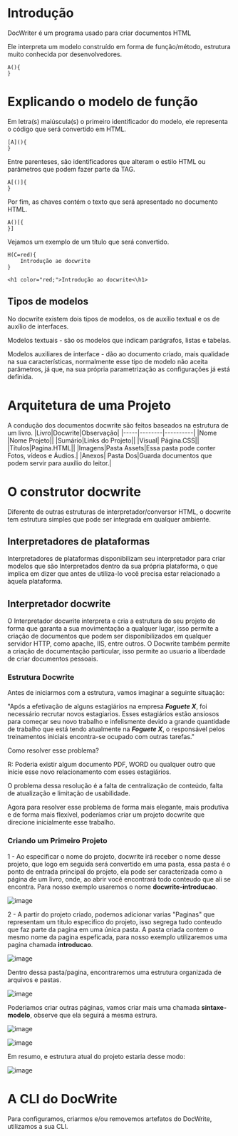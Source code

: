 # Introdução

DocWriter é um programa usado para criar documentos HTML

Ele interpreta um modelo construído em forma de função/método, estrutura muito conhecida por desenvolvedores.
```
A(){
}
```
# Explicando o modelo de função
Em letra(s) maiúscula(s) o primeiro identificador do modelo, ele representa o código que será convertido em HTML. 
```
[A](){
}
```
Entre parenteses, são identificadores que alteram o estilo HTML ou parâmetros que podem fazer parte da TAG.

```
A[()]{
}
```
Por fim, as chaves contém o texto que será apresentado no documento HTML.
```
A()[{
}]
```
Vejamos um exemplo de um título que será convertido.
```
H(C=red){
    Introdução ao docwrite
}
```
```
<h1 color="red;">Introdução ao docwrite<\h1>
```
## Tipos de modelos
No docwrite existem dois tipos de modelos, os de auxílio textual e os de auxílio de interfaces.

Modelos textuais - são os modelos que indicam parágrafos, listas e tabelas.

Modelos auxiliares de interface - dão ao documento criado, mais qualidade na sua características, normalmente esse tipo de modelo não aceita parâmetros, já que, na sua própria parametrização as configurações já está definida.

# Arquitetura de uma Projeto
A condução dos documentos docwrite são feitos baseados na estrutura de um livro.
|Livro|Docwrite|Observação|
|-----|--------|----------|
|Nome |Nome Projeto||
|Sumário|Links do Projeto||
|Visual| Página.CSS||
|Títulos|Pagina.HTML||
|Imagens|Pasta Assets|Essa pasta pode conter Fotos, vídeos e Áudios.|
|Anexos| Pasta Dos|Guarda documentos que podem servir para auxílio do leitor.|

# O construtor docwrite
Diferente de outras estruturas de interpretador/conversor HTML, o docwrite tem estrutura simples que pode ser integrada em qualquer ambiente.

## Interpretadores de plataformas
Interpretadores de plataformas disponibilizam seu interpretador para criar modelos que são Interpretados dentro da sua própria plataforma, o que implica em dizer que antes de utiliza-lo você precisa estar relacionado a àquela plataforma.

## Interpretador docwrite
O Interpretador docwrite interpreta e cria a estrutura do seu projeto de forma que garanta a sua movimentação a qualquer lugar, isso permite a criação de documentos que podem ser disponibilizados em qualquer servidor HTTP, como apache, IIS, entre outros. O Docwrite também permite a criação de documentação particular, isso permite ao usuario a liberdade de criar documentos pessoais.

### Estrutura Docwrite
Antes de iniciarmos com a estrutura, vamos imaginar a seguinte situação:

"Após a efetivação de alguns estagiários na empresa ***Foguete X***, foi necessário recrutar novos estagiarios.  Esses estagiários estão ansiosos para começar seu novo trabalho e infelismente devido a grande quantidade de trabalho que está tendo atualmente na ***Foguete X***, o responsável pelos treinamentos iniciais encontra-se ocupado com outras tarefas."

Como resolver esse problema?

R: Poderia existir algum documento PDF, WORD ou qualquer outro que inicie esse novo relacionamento com esses estagiários.

O problema dessa resolução é a falta de centralização de conteúdo, falta de atualização e limitação de usabilidade.

Agora para resolver esse problema de forma mais elegante, mais produtiva e de forma mais flexível, poderíamos criar um projeto docwrite que direcione inicialmente esse trabalho.

### Criando um Primeiro Projeto 
1 - Ao  especificar o nome do projeto, docwrite irá receber o nome desse projeto, que logo em seguida será convertido em uma pasta, essa pasta é o ponto de entrada principal do projeto, ela pode ser caracterizada como a página de um livro, onde, ao abrir você encontrará todo conteudo que ali se encontra. Para nosso exemplo usaremos o nome **docwrite-introducao**.

![image](https://user-images.githubusercontent.com/60780631/191047536-03756be2-64ef-46f6-9ddb-2248df6d03d7.png)


2 - A partir do projeto criado, podemos adicionar varias "Paginas" que representam um titulo especifico do projeto, isso segrega tudo conteudo que faz parte da pagina em uma única pasta. A pasta criada contem o mesmo nome da pagina espeficada, para nosso exemplo utilizaremos uma pagina chamada  **introducao**. 

![image](https://user-images.githubusercontent.com/60780631/191048746-6bdb3f86-7a14-475a-93fe-5d6d4802b79e.png)

Dentro dessa pasta/pagina, encontraremos uma estrutura organizada de arquivos e pastas.

![image](https://user-images.githubusercontent.com/60780631/191048899-7956e96d-3eb2-4baf-9d7b-82309c11d8e1.png)

Poderiamos criar outras páginas, vamos criar mais uma chamada **sintaxe-modelo**, observe que ela seguirá a mesma estrura.

![image](https://user-images.githubusercontent.com/60780631/191049685-ada8229c-551a-428d-b46f-4bc096da7489.png)

![image](https://user-images.githubusercontent.com/60780631/191049735-84616a8b-e5dd-4082-8546-0b5ad0473fab.png)


Em resumo, e estrutura atual do projeto estaria desse modo:

![image](https://user-images.githubusercontent.com/60780631/191051578-fd854f3b-9e13-4067-985c-a9d62b0810a4.png)

# A CLI do DocWrite
Para configuramos, criarmos e/ou removemos artefatos do DocWrite, utilizamos a sua CLI.
